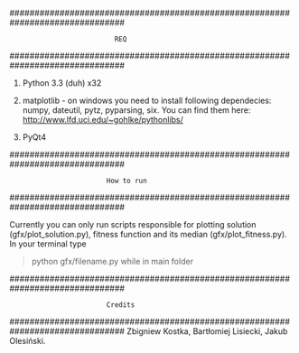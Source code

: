 ###############################################################################

                              REQ

###############################################################################

1. Python 3.3 (duh) x32

2. matplotlib - on windows you need to install following dependecies: numpy, dateutil, pytz, pyparsing,
    six. You can find them here: http://www.lfd.uci.edu/~gohlke/pythonlibs/

3. PyQt4


###############################################################################

                            How to run

###############################################################################

Currently you can only run scripts responsible for plotting solution (gfx/plot_solution.py), fitness function
and its median (gfx/plot_fitness.py). In your terminal type
>python gfx/filename.py
while in main folder

###############################################################################

                            Credits

###############################################################################
  Zbigniew Kostka,
  Bartłomiej Lisiecki,
  Jakub Olesiński.
